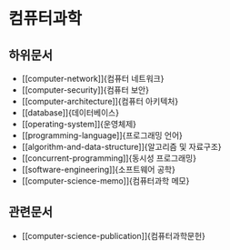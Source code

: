 # 컴퓨터과학

## 하위문서

- [[computer-network]]{컴퓨터 네트워크}
- [[computer-security]]{컴퓨터 보안}
- [[computer-architecture]]{컴퓨터 아키텍처}
- [[database]]{데이터베이스}
- [[operating-system]]{운영체제}
- [[programming-language]]{프로그래밍 언어}
- [[algorithm-and-data-structure]]{알고리즘 및 자료구조}
- [[concurrent-programming]]{동시성 프로그래밍}
- [[software-engineering]]{소프트웨어 공학}
- [[computer-science-memo]]{컴퓨터과학 메모}

## 관련문서

- [[computer-science-publication]]{컴퓨터과학문헌}

